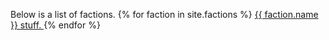 Below is a list of factions.
{% for faction in site.factions %}
    <a href="{{ faction.url }}">
      {{ faction.name }} stuff.
    </a>
{% endfor %}